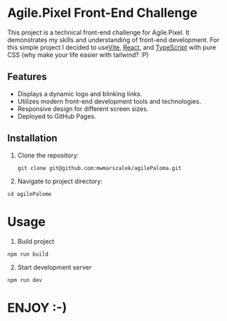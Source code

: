 # Agile.Pixel Front-End Challenge

This project is a technical front-end challenge for Agile.Pixel. It demonstrates my skills and understanding of front-end development. For this simple project I decided to use[Vite](https://vitejs.dev/), [React](https://reactjs.org/), and [TypeScript](https://www.typescriptlang.org/) with pure CSS (why make your life easier with tailwind? :P)



## Features

- Displays a dynamic logo and blinking links.
- Utilizes modern front-end development tools and technologies.
- Responsive design for different screen sizes.
- Deployed to GitHub Pages.

## Installation

1. Clone the repository:

   ```
   git clone git@github.com:mwmarszalek/agilePaloma.git
   ```

2. Navigate to project directory:

```
cd agilePalome
```

# Usage

1. Build project

```
npm run build
```

2. Start development server

```
npm run dev
```

# ENJOY :-)


